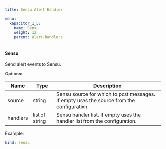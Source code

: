 ```yaml
---
title: Sensu Alert Handler

menu:
  kapacitor_1_5:
    name: Sensu
    weight: 12
    parent: alert-handlers
---
```


#### Sensu

Send alert events to Sensu.

Options:

| Name     | Type           | Description                                                                               |
| ----     | ----           | -----------                                                                               |
| source   | string         | Sensu source for which to post messages. If empty uses the source from the configuration. |
| handlers | list of string | Sensu handler list. If empty uses the handler list from the configuration.                |

Example:

```yaml
kind: sensu
```
